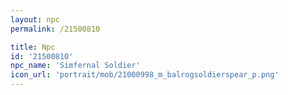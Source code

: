 ```yaml
---
layout: npc
permalink: /21500810

title: Npc
id: '21500810'
npc_name: 'Simfernal Soldier'
icon_url: 'portrait/mob/21000998_m_balrogsoldierspear_p.png'
---
```

